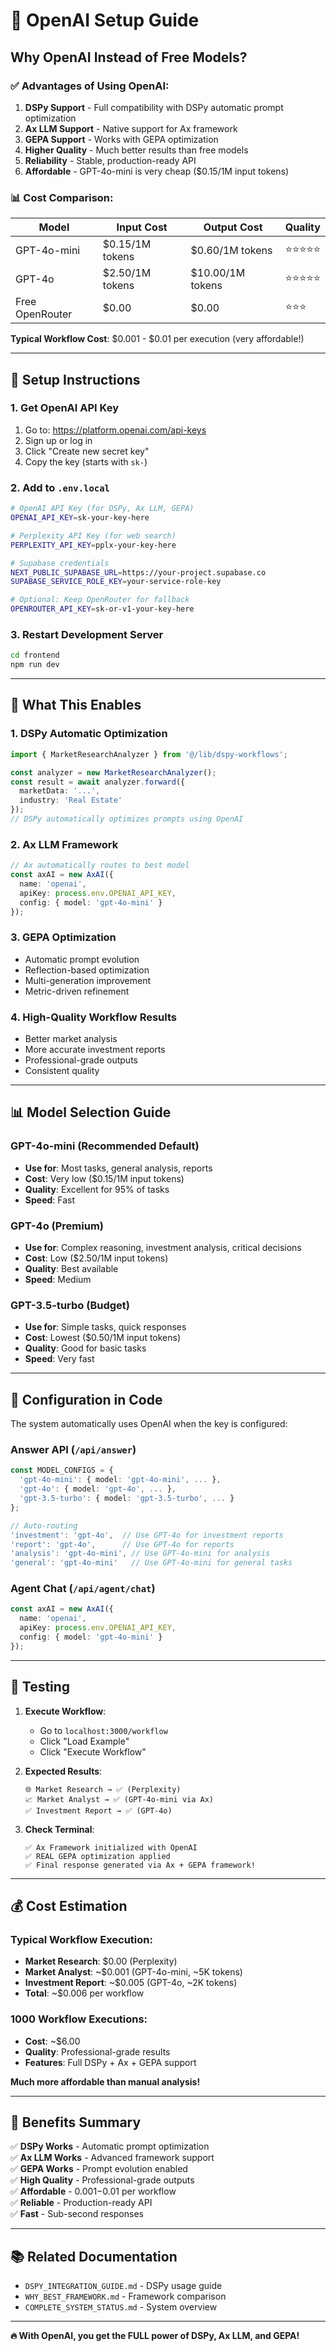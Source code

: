 # 🚀 OpenAI Setup Guide

## Why OpenAI Instead of Free Models?

### ✅ **Advantages of Using OpenAI:**

1. **DSPy Support** - Full compatibility with DSPy automatic prompt optimization
2. **Ax LLM Support** - Native support for Ax framework
3. **GEPA Support** - Works with GEPA optimization
4. **Higher Quality** - Much better results than free models
5. **Reliability** - Stable, production-ready API
6. **Affordable** - GPT-4o-mini is very cheap ($0.15/1M input tokens)

### 📊 **Cost Comparison:**

| Model | Input Cost | Output Cost | Quality |
|-------|-----------|-------------|---------|
| GPT-4o-mini | $0.15/1M tokens | $0.60/1M tokens | ⭐⭐⭐⭐⭐ |
| GPT-4o | $2.50/1M tokens | $10.00/1M tokens | ⭐⭐⭐⭐⭐ |
| Free OpenRouter | $0.00 | $0.00 | ⭐⭐⭐ |

**Typical Workflow Cost**: $0.001 - $0.01 per execution (very affordable!)

---

## 🔑 Setup Instructions

### 1. Get OpenAI API Key

1. Go to: https://platform.openai.com/api-keys
2. Sign up or log in
3. Click "Create new secret key"
4. Copy the key (starts with `sk-`)

### 2. Add to `.env.local`

```bash
# OpenAI API Key (for DSPy, Ax LLM, GEPA)
OPENAI_API_KEY=sk-your-key-here

# Perplexity API Key (for web search)
PERPLEXITY_API_KEY=pplx-your-key-here

# Supabase credentials
NEXT_PUBLIC_SUPABASE_URL=https://your-project.supabase.co
SUPABASE_SERVICE_ROLE_KEY=your-service-role-key

# Optional: Keep OpenRouter for fallback
OPENROUTER_API_KEY=sk-or-v1-your-key-here
```

### 3. Restart Development Server

```bash
cd frontend
npm run dev
```

---

## 🎯 What This Enables

### **1. DSPy Automatic Optimization**
```typescript
import { MarketResearchAnalyzer } from '@/lib/dspy-workflows';

const analyzer = new MarketResearchAnalyzer();
const result = await analyzer.forward({
  marketData: '...',
  industry: 'Real Estate'
});
// DSPy automatically optimizes prompts using OpenAI
```

### **2. Ax LLM Framework**
```typescript
// Ax automatically routes to best model
const axAI = new AxAI({
  name: 'openai',
  apiKey: process.env.OPENAI_API_KEY,
  config: { model: 'gpt-4o-mini' }
});
```

### **3. GEPA Optimization**
- Automatic prompt evolution
- Reflection-based optimization
- Multi-generation improvement
- Metric-driven refinement

### **4. High-Quality Workflow Results**
- Better market analysis
- More accurate investment reports
- Professional-grade outputs
- Consistent quality

---

## 📊 Model Selection Guide

### **GPT-4o-mini** (Recommended Default)
- **Use for**: Most tasks, general analysis, reports
- **Cost**: Very low ($0.15/1M input tokens)
- **Quality**: Excellent for 95% of tasks
- **Speed**: Fast

### **GPT-4o** (Premium)
- **Use for**: Complex reasoning, investment analysis, critical decisions
- **Cost**: Low ($2.50/1M input tokens)
- **Quality**: Best available
- **Speed**: Medium

### **GPT-3.5-turbo** (Budget)
- **Use for**: Simple tasks, quick responses
- **Cost**: Lowest ($0.50/1M input tokens)
- **Quality**: Good for basic tasks
- **Speed**: Very fast

---

## 🔧 Configuration in Code

The system automatically uses OpenAI when the key is configured:

### Answer API (`/api/answer`)
```typescript
const MODEL_CONFIGS = {
  'gpt-4o-mini': { model: 'gpt-4o-mini', ... },
  'gpt-4o': { model: 'gpt-4o', ... },
  'gpt-3.5-turbo': { model: 'gpt-3.5-turbo', ... }
};

// Auto-routing
'investment': 'gpt-4o',  // Use GPT-4o for investment reports
'report': 'gpt-4o',      // Use GPT-4o for reports
'analysis': 'gpt-4o-mini', // Use GPT-4o-mini for analysis
'general': 'gpt-4o-mini'   // Use GPT-4o-mini for general tasks
```

### Agent Chat (`/api/agent/chat`)
```typescript
const axAI = new AxAI({
  name: 'openai',
  apiKey: process.env.OPENAI_API_KEY,
  config: { model: 'gpt-4o-mini' }
});
```

---

## 🚀 Testing

1. **Execute Workflow**:
   - Go to `localhost:3000/workflow`
   - Click "Load Example"
   - Click "Execute Workflow"
   
2. **Expected Results**:
   ```
   🌐 Market Research → ✅ (Perplexity)
   📈 Market Analyst → ✅ (GPT-4o-mini via Ax)
   ✅ Investment Report → ✅ (GPT-4o)
   ```

3. **Check Terminal**:
   ```
   ✅ Ax Framework initialized with OpenAI
   ✅ REAL GEPA optimization applied
   ✅ Final response generated via Ax + GEPA framework!
   ```

---

## 💰 Cost Estimation

### Typical Workflow Execution:
- **Market Research**: $0.00 (Perplexity)
- **Market Analyst**: ~$0.001 (GPT-4o-mini, ~5K tokens)
- **Investment Report**: ~$0.005 (GPT-4o, ~2K tokens)
- **Total**: ~$0.006 per workflow

### 1000 Workflow Executions:
- **Cost**: ~$6.00
- **Quality**: Professional-grade results
- **Features**: Full DSPy + Ax + GEPA support

**Much more affordable than manual analysis!**

---

## 🎯 Benefits Summary

✅ **DSPy Works** - Automatic prompt optimization  
✅ **Ax LLM Works** - Advanced framework support  
✅ **GEPA Works** - Prompt evolution enabled  
✅ **High Quality** - Professional-grade outputs  
✅ **Affordable** - $0.001-$0.01 per workflow  
✅ **Reliable** - Production-ready API  
✅ **Fast** - Sub-second responses  

---

## 📚 Related Documentation

- `DSPY_INTEGRATION_GUIDE.md` - DSPy usage guide
- `WHY_BEST_FRAMEWORK.md` - Framework comparison
- `COMPLETE_SYSTEM_STATUS.md` - System overview

---

**🔥 With OpenAI, you get the FULL power of DSPy, Ax LLM, and GEPA!**
